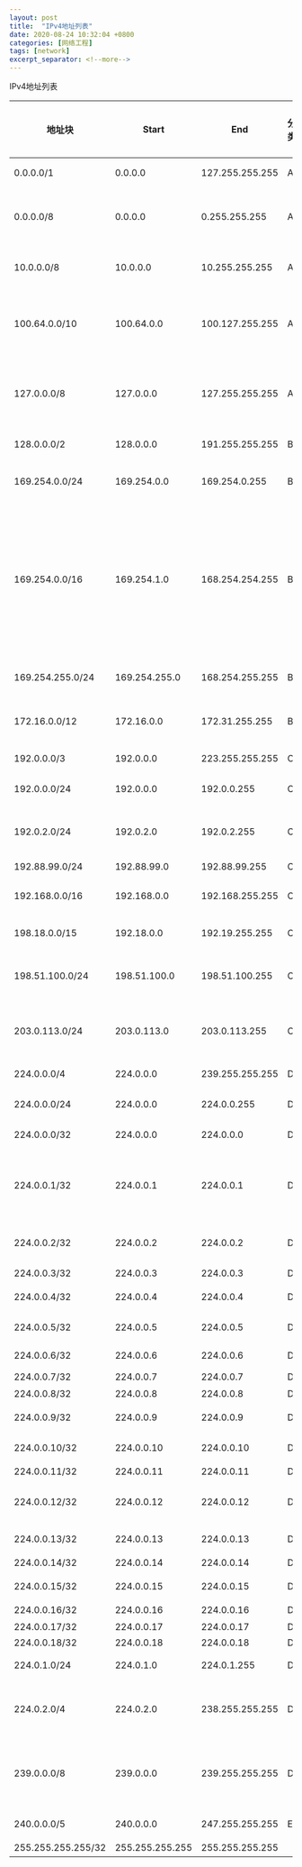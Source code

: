 ```yaml
---
layout: post
title:  "IPv4地址列表"
date: 2020-08-24 10:32:04 +0800
categories: [网络工程]
tags: [network]
excerpt_separator: <!--more-->
---
```

IPv4地址列表
<!--more-->

| 地址块             | Start           | End             | 分类 | 7层网络    | 说明                                                         | 实体      |
| ------------------ | --------------- | --------------- | ---- | ---------- | ------------------------------------------------------------ | --------- |
| 0.0.0.0/1          | 0.0.0.0         | 127.255.255.255 | A    |            | A类地址区间                                                  |           |
| 0.0.0.0/8          | 0.0.0.0         | 0.255.255.255   | A    |            | 本网络（仅作为源地址时合法）                                 |           |
| 10.0.0.0/8         | 10.0.0.0        | 10.255.255.255  | A    | 网络层     | A类私有地址                                                  | 路由器    |
| 100.64.0.0/10      | 100.64.0.0      | 100.127.255.255 | A    | 网络层     | 电信级NAT（IPv4位址枯竭的缓解方法）                          | 电信级NAT |
| 127.0.0.0/8        | 127.0.0.0       | 127.255.255.255 | A    | 数据链路层 | 本地环回地址                                                 | 主机      |
| 128.0.0.0/2        | 128.0.0.0       | 191.255.255.255 | B    |            | B类地址区间                                                  |           |
| 169.254.0.0/24     | 169.254.0.0     | 169.254.0.255   | B    |            | 链路本地地址（保留）                                         |           |
| 169.254.0.0/16     | 169.254.1.0     | 168.254.254.255 | B    | 应用层     | 链路本地地址（APIPA）应用层DHCP无效时，随机一个IP,数据链路层ARP探测是否被占用 | 主机      |
| 169.254.255.0/24   | 169.254.255.0   | 168.254.255.255 | B    |            | 链路本地地址（保留）                                         |           |
| 172.16.0.0/12      | 172.16.0.0      | 172.31.255.255  | B    | 网络层     | B类私有地址                                                  | 路由器    |
| 192.0.0.0/3        | 192.0.0.0       | 223.255.255.255 | C    |            | C类地址区间                                                  |           |
| 192.0.0.0/24       | 192.0.0.0       | 192.0.0.255     | C    |            | 保留（IANA）                                                 |           |
| 192.0.2.0/24       | 192.0.2.0       | 192.0.2.255     | C    |            | TEST-NET-1，文档和示例                                       |           |
| 192.88.99.0/24     | 192.88.99.0     | 192.88.99.255   | C    |            | 6to4                                                         |           |
| 192.168.0.0/16     | 192.168.0.0     | 192.168.255.255 | C    | 网络层     | C类私有地址                                                  | 路由器    |
| 198.18.0.0/15      | 192.18.0.0      | 192.19.255.255  | C    |            | 网络基准测试                                                 |           |
| 198.51.100.0/24    | 198.51.100.0    | 198.51.100.255  | C    |            | TEST-NET-2，文档和示例                                       |           |
| 203.0.113.0/24     | 203.0.113.0     | 203.0.113.255   | C    |            | TEST-NET-3，文档和示例                                       |           |
| 224.0.0.0/4        | 224.0.0.0       | 239.255.255.255 | D    |            | D类地址区间                                                  |           |
| 224.0.0.0/24       | 224.0.0.0       | 224.0.0.255     | D    |            | 组播地址（保留）                                             |           |
| 224.0.0.0/32       | 224.0.0.0       | 224.0.0.0       | D    |            | 基准地址（保留）                                             |           |
| 224.0.0.1/32       | 224.0.0.1       | 224.0.0.1       | D    |            | 所有主机的地址 （包括所有路由器地址）                        |           |
| 224.0.0.2/32       | 224.0.0.2       | 224.0.0.2       | D    |            | 所有组播路由器的地址                                         |           |
| 224.0.0.3/32       | 224.0.0.3       | 224.0.0.3       | D    |            | （保留）                                                     |           |
| 224.0.0.4/32       | 224.0.0.4       | 224.0.0.4       | D    |            | dvmrp路由器                                                  |           |
| 224.0.0.5/32       | 224.0.0.5       | 224.0.0.5       | D    |            | 所有ospf路由器                                               |           |
| 224.0.0.6/32       | 224.0.0.6       | 224.0.0.6       | D    |            | ospf DR/BDR                                                  |           |
| 224.0.0.7/32       | 224.0.0.7       | 224.0.0.7       | D    |            | st路由器                                                     |           |
| 224.0.0.8/32       | 224.0.0.8       | 224.0.0.8       | D    |            | st主机                                                       |           |
| 224.0.0.9/32       | 224.0.0.9       | 224.0.0.9       | D    |            | rip-2路由器                                                  |           |
| 224.0.0.10/32      | 224.0.0.10      | 224.0.0.10      | D    |            | Eigrp路由器                                                  |           |
| 224.0.0.11/32      | 224.0.0.11      | 224.0.0.11      | D    |            | 活动代理                                                     |           |
| 224.0.0.12/32      | 224.0.0.12      | 224.0.0.12      | D    |            | dhcp 服务器/中继代理                                         |           |
| 224.0.0.13/32      | 224.0.0.13      | 224.0.0.13      | D    |            | 所有pim路由器                                                |           |
| 224.0.0.14/32      | 224.0.0.14      | 224.0.0.14      | D    |            | rsvp封装                                                     |           |
| 224.0.0.15/32      | 224.0.0.15      | 224.0.0.15      | D    |            | 所有cbt路由器                                                |           |
| 224.0.0.16/32      | 224.0.0.16      | 224.0.0.16      | D    |            | 指定sbm                                                      |           |
| 224.0.0.17/32      | 224.0.0.17      | 224.0.0.17      | D    |            | 所有sbms                                                     |           |
| 224.0.0.18/32      | 224.0.0.18      | 224.0.0.18      | D    |            | vrrp                                                         |           |
| 224.0.1.0/24       | 224.0.1.0       | 224.0.1.255     | D    |            | 公用组播地址                                                 |           |
| 224.0.2.0/4        | 224.0.2.0       | 238.255.255.255 | D    |            | 临时组播地址,全网范围内有效                                  |           |
| 239.0.0.0/8        | 239.0.0.0       | 239.255.255.255 | D    |            | 本地管理组播地址,仅在特定的本地范围内有效                    |           |
| 240.0.0.0/5        | 240.0.0.0       | 247.255.255.255 | E    |            | E类地址区间                                                  |           |
| 255.255.255.255/32 | 255.255.255.255 | 255.255.255.255 |      |            | 受限广播                                                     |           |